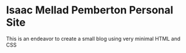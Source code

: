 # Isaac Mellad Pemberton Personal Site

This is an endeavor to create a small blog using very minimal HTML and CSS 
